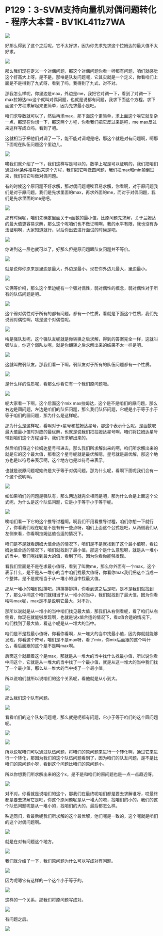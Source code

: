 # P129：3-SVM支持向量机对偶问题转化 - 程序大本营 - BV1KL411z7WA

![](img/c567d6a795fb5a5d77c5601132a4eff7_0.png)

好那么得到了这个之后呢，它不太好求，因为你先求先求这个拉姆达的最大值不太好求。

![](img/c567d6a795fb5a5d77c5601132a4eff7_2.png)

那么我们现在定义一个对偶问题，那这个对偶问题你看一听都有问题，咱们就感觉这个好高大上呀，是不是，那啥是队友问题呢，它其实就是一个定义，你看咱们上面是不是得到了九式呀，看到了吗，我得到了九式，对不对。

那我怎么样呢，你里边是max，外边是me，我把它对调一下，看到了对调一下max拉姆达mx这个就叫对偶问题，也就是说都有问题，我求下面这个方程，求下面这个方程求解起来更简单，因为先求最小是吧。

咱们求导数就可以了，然后再求max，那下面这个更简单，求上面这个唉它就复杂一点，那现在你想一下，那这两个方程，你看我们把它反过来是吧，me max反过来这样写成立吗，看到了吧。

这就相当于把他们对调了一下，能不能对调呢是吧，那这个就是对有问题啊，啊那下面呢在队伍问题这个里边儿。

![](img/c567d6a795fb5a5d77c5601132a4eff7_4.png)

唉我们就介绍了一下，我们这样写是可以的，数学上呢是可以证明的，我们把咱们通过kkt条件推导出来这个方程，我们把它叫做圆问题，我们把max和min颠倒过来，我们把它叫做对偶问题。

有的时候这个原问题不好求解，那对偶问题呢唉容易求解，你看啊，对于原问题我们是对于原问题，我们是先求里面的max，再求外面的me，而对于对偶问题，我们是先求里面的me是吧。



![](img/c567d6a795fb5a5d77c5601132a4eff7_6.png)

那有时候呢，咱们先确定里面关于x函数的最小值，比原问题先求解，关于兰姆达的最大值更容易求解，那么这个呢咱们也不做证明啊，我的水平有限，我也没有办法证明啊，大家知道就行，以后你出去进行面试的时候是吧。



![](img/c567d6a795fb5a5d77c5601132a4eff7_8.png)

你讲到这一层也就可以了，好那么但是原问题跟队友问题并不等价。

![](img/c567d6a795fb5a5d77c5601132a4eff7_10.png)

就是说你你原来是里边是最大，外边是最小，现在你外边儿最大，里边最小。

![](img/c567d6a795fb5a5d77c5601132a4eff7_12.png)

它俩等价吗，那么这个里边呢有一个强对偶性，弱对偶性的概念，弱对偶性对于所有的队伍问题是吧。

![](img/c567d6a795fb5a5d77c5601132a4eff7_14.png)

这个弱对偶性对于所有的都有问题，都有一个性质，看就是下面这个性质，我们先说弱对偶性啊，啥是这个对偶性呢。



![](img/c567d6a795fb5a5d77c5601132a4eff7_16.png)

啥是强队友呢，这个强队友呢就是你转换之后求解，得到的答案完全一样，这就叫强队友，你这个弱队友呢，就是你翻转之后求解出来的结果不太一样是吧。



![](img/c567d6a795fb5a5d77c5601132a4eff7_18.png)

这就叫做弱队友，那我们看一下啊，弱队友对于所有的队伍问题都有一个性质。

![](img/c567d6a795fb5a5d77c5601132a4eff7_20.png)

是什么样的性质呢，看那么你看它有一个我们原问题呃。

![](img/c567d6a795fb5a5d77c5601132a4eff7_22.png)

呃大家看一下啊，这个后面这个mix max拉姆达，这个是不是咱们的原问题，那么右边是圆问题，左边是咱们的队伍问题，那么我们队伍问题，它呢是小于等于小于等于咱们的圆问题，那为什么是这样呢。

那为什么是这样呢，看啊对于x星号和拉姆达星号，那这个表示什么呢，是函数取最大值最小值时对应的最优解，也就是说我们把拉姆达星号啊，咱们将拉姆达星号带到咱们这个方程当中，我们所求解出来的。

然后咱们将这个拉姆达星号带进去，那么我们所求解出来的啊，咱们所求解出来的就是它的这个最大值，那看这个星号呢就是最优解嗯，星号就是最优解，那这个地方也是以符号来表示啊，这个地方也是以符号来表示。

也就是说原问题呢始终是大于等于对偶问题，那为什么呢，看啊下面呢我们会有一个这个说明啊。

![](img/c567d6a795fb5a5d77c5601132a4eff7_24.png)

如如果咱们的问题是强队有，那么两边就完全相同是吧，那为什么会是上面这个公式呢，为什么是这个队伍问题，它是小于等于小于等于呢。



![](img/c567d6a795fb5a5d77c5601132a4eff7_26.png)

唉咱们看一下它的这个推导过程啊，啊我们不用看推导过程，咱们你想一下就行了，你看我们现在呢是不是有有一些点呀，咱们上面这个公式是吧，从两侧我们从左侧来看，你看啊拉姆达值合适的情况下。

咱们是不是就看朗姆大值合适的情况下，咱们是不是就找到了这个最小值呀，看拉姆达值合适的情况下，咱们就找到了最小值，那这个是什么意思呀，就是从一堆小的当中，我们呢找到最大的值，看到了吗，因为你看你能够发现。

看我们里面是不是在求最小值呀，看到了叫做me，那么你外面有一个max，这个表示什么，是不是从一堆小的当中咱们找最大值呀，你看你max我们把这个当成一个整体，是不是就相当于从一堆小的当中找最大值。

那从一堆小的咱们就排吧，排排排排排，你看到这之后是吧，是不是我们就找到了，那么中间这个咱们就相当于从一堆小的当中，我们就找到了最大值，因为你看啥叫max呢，max是不是说明它最大，对不对。

那所以说就是从一堆小的当中咱们找见最大值，那我们从右侧看呢，看了咱们从右侧看，你现在就能够发现啊，也就是说x值合适的情况下，看x值合适的情况下，咱们找到了最大值，看这个呢是从一堆大的当中。

咱们是不是找最小值呀，你看你看啊，从一堆大的当中找最小值，因为你就就能够发现，你看这个符号，咱们是不是max呀，看了mix，你mix后面跟的这个叫什么，看后面跟的这个是不是叫max啊。

后面这个就跟着这个是max，那就是从一堆大的当中找什么找最小值，所以说你看中间这个，它就是从一堆大的当中找了一个最小值，就是从这一堆大的当中我们找了一个最小值，那么从一堆大的当中找了一个最小值。

所以说咱们就所以说咱们的这个关系呢，看他就是从小到大。

![](img/c567d6a795fb5a5d77c5601132a4eff7_28.png)

那么我们这个队有问题。

![](img/c567d6a795fb5a5d77c5601132a4eff7_30.png)

看看咱们的这个队友问题呢，那么就是呃都有问题，它小于等于咱们的这个圆问题呃。

![](img/c567d6a795fb5a5d77c5601132a4eff7_32.png)

![](img/c567d6a795fb5a5d77c5601132a4eff7_33.png)

所以说呢咱们可以通过队伍问题，将咱们的原问题来进行一个转化啊，通过它来进行一个转化，那因为我们的这个队伍问题看到了，因为咱们的队友问题，是不是比咱们的原问题小呀，看到这个问题比咱们的原问题小。

所以你想我们所求解出来的这个x，是不是和咱们的原问题也是一点一点趋近呀。

![](img/c567d6a795fb5a5d77c5601132a4eff7_35.png)

对不对，你看就是说咱们的这个，那我们在最终呢咱们都是要去求解谁呀，哎最终都是要去求解它是吧，你这个原问题呢是从一堆大的嗯，找咱们的小的，我们的这个队伍问题呢是从一堆小的，找咱们的大的，最后都怎么样。

殊途同归，看最后呢我们所求解的这个最优解，他们呢是一致的，这个呢就是咱们的这个对偶问题啊。

![](img/c567d6a795fb5a5d77c5601132a4eff7_37.png)

就是在对有问题这个地方。

![](img/c567d6a795fb5a5d77c5601132a4eff7_39.png)

我们就介绍了一下，我们原问题为什么可以写成对有问题。

![](img/c567d6a795fb5a5d77c5601132a4eff7_41.png)

因为呢嗯它有这样的一个这个小于等于的。

![](img/c567d6a795fb5a5d77c5601132a4eff7_43.png)

这样的一个关系，那我们将原问题写成对。

![](img/c567d6a795fb5a5d77c5601132a4eff7_45.png)

有问题之后。

![](img/c567d6a795fb5a5d77c5601132a4eff7_47.png)